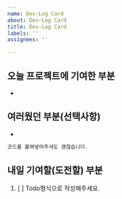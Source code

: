 ```yaml
---
name: Dev-Log Card
about: Dev-Log Card
title: Dev-Log Card
labels: ''
assignees: ''

---
```


## 오늘 프로젝트에 기여한 부분
-

## 여러웠던 부분(선택사항)
- 
```js
코드를 붙여넣어주셔도 괜찮습니다.
```

## 내일 기여할(도전할) 부분
1. [ ] Todo형식으로 작성해주세요.

